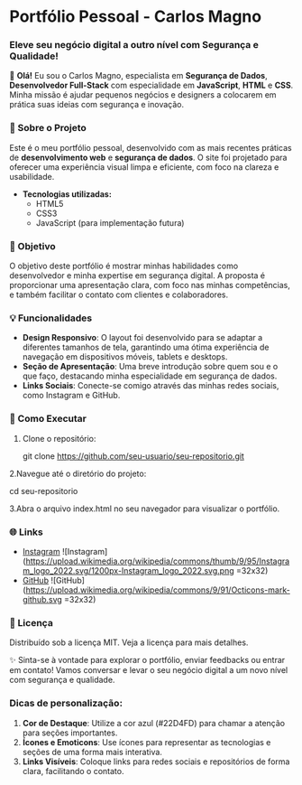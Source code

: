 # Portfólio Pessoal - Carlos Magno

### Eleve seu negócio digital a outro nível com **Segurança** e **Qualidade**!

👋 **Olá!** Eu sou o Carlos Magno, especialista em **Segurança de Dados**, **Desenvolvedor Full-Stack** com especialidade em **JavaScript**, **HTML** e **CSS**. Minha missão é ajudar pequenos negócios e designers a colocarem em prática suas ideias com segurança e inovação.

### 📄 Sobre o Projeto

Este é o meu portfólio pessoal, desenvolvido com as mais recentes práticas de **desenvolvimento web** e **segurança de dados**. O site foi projetado para oferecer uma experiência visual limpa e eficiente, com foco na clareza e usabilidade.

- **Tecnologias utilizadas:**
  - HTML5
  - CSS3
  - JavaScript (para implementação futura)

### 🚀 Objetivo

O objetivo deste portfólio é mostrar minhas habilidades como desenvolvedor e minha expertise em segurança digital. A proposta é proporcionar uma apresentação clara, com foco nas minhas competências, e também facilitar o contato com clientes e colaboradores.

### 💡 Funcionalidades

- **Design Responsivo**: O layout foi desenvolvido para se adaptar a diferentes tamanhos de tela, garantindo uma ótima experiência de navegação em dispositivos móveis, tablets e desktops.
- **Seção de Apresentação**: Uma breve introdução sobre quem sou e o que faço, destacando minha especialidade em segurança de dados.
- **Links Sociais**: Conecte-se comigo através das minhas redes sociais, como Instagram e GitHub.

### 🔧 Como Executar

1. Clone o repositório:

   git clone https://github.com/seu-usuario/seu-repositorio.git

2.Navegue até o diretório do projeto:

cd seu-repositorio

3.Abra o arquivo index.html no seu navegador para visualizar o portfólio.

### 🌐 Links

- [Instagram](https://www.instagram.com/marcelinocarlosmagno/) ![Instagram](https://upload.wikimedia.org/wikipedia/commons/thumb/9/95/Instagram_logo_2022.svg/1200px-Instagram_logo_2022.svg.png =32x32)
- [GitHub](https://github.com/Cmmagnus) ![GitHub](https://upload.wikimedia.org/wikipedia/commons/9/91/Octicons-mark-github.svg =32x32)

### 📝 Licença

Distribuído sob a licença MIT. Veja a licença para mais detalhes.

✨ Sinta-se à vontade para explorar o portfólio, enviar feedbacks ou entrar em contato! Vamos conversar e levar o seu negócio digital a um novo nível com segurança e qualidade.

### **Dicas de personalização**:

1. **Cor de Destaque**: Utilize a cor azul (#22D4FD) para chamar a atenção para seções importantes.
2. **Ícones e Emoticons**: Use ícones para representar as tecnologias e seções de uma forma mais interativa.
3. **Links Visíveis**: Coloque links para redes sociais e repositórios de forma clara, facilitando o contato.
